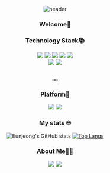
<!--
**eunjeong09/eunjeong09** is a ✨ _special_ ✨ repository because its `README.md` (this file) appears on your GitHub profile.

Here are some ideas to get you started:

- 🔭 I’m currently working on ...
- 🌱 I’m currently learning ...
- 👯 I’m looking to collaborate on ...
- 🤔 I’m looking for help with ...
- 💬 Ask me about ...
- 📫 How to reach me: ...
- 😄 Pronouns: ...
- ⚡ Fun fact: ...
-->
<div align='center'>
  
![header](https://capsule-render.vercel.app/api?type=shark&color=auto&height=250&section=header&text=Eunjeong's%20GitHub&fontSize=70&animation=scaleIn)


### Welcome👋

<p></p>

### Technology Stack📚
<div align='center'>
  <span><img src="https://img.shields.io/badge/HTML5-E34F26?style=flat-square&logo=HTML5&logoColor=white"/><span>
  <img src="https://img.shields.io/badge/CSS3-1572B6?style=flat-square&logo=CSS3&logoColor=white"/>
  <img src="https://img.shields.io/badge/Sass-CC6699?style=flat-square&logo=Sass&logoColor=white"/>
  <img src="https://img.shields.io/badge/JavaScript-F7DF1E?style=flat-square&logo=JavaScript&logoColor=white"/>
  <img src="https://img.shields.io/badge/react-61DAFB?style=flat-square&logo=react&logoColor=white"/>
    <br />
   <img src="https://img.shields.io/badge/Chart.js-FF6384?style=flat-square&logo=Chart-dot-js&logoColor=white"/>
  <img src="https://img.shields.io/badge/React%20Router-CA4245?style=flat-square&logo=React%20Router&logoColor=white"/>
  </div>
    
### ...

### Platform🤹   
<div align='center'>
  <img src="https://img.shields.io/badge/slack-4A154B?style=flat-square&logo=slack&logoColor=white"/>
  <img src="https://img.shields.io/badge/Microsoft%20teams-6264A7?style=flat-square&logo=Microsoft%20teams&logoColor=white"/>
  
  </div>
<p></p>


    
### My stats 🤓
  
![Eunjeong's GitHub stats](https://github-readme-stats.vercel.app/api?username=eunjeong09&show_icons=true)
[![Top Langs](https://github-readme-stats.vercel.app/api/top-langs/?username=eunjeong09&layout=compact)](https://github.com/anuraghazra/github-readme-stats)



### About Me👩‍💻

<div align='center'>
  <a href="https://ejko0911.medium.com/"><img src="https://img.shields.io/badge/Medium-000000?style=flat-square&logo=Medium&logoColor=white"/></a>
  <a href="https://velog.io/@eunjeong"><img src="https://img.shields.io/badge/velog-1DBF73?style=flat-square&logo=Vimeo&logoColor=white"/></a>
  </div>
<p></p>

</div>


